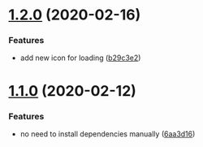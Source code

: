 # [1.2.0](https://github.com/bndynet/cli.js/compare/v1.1.0...v1.2.0) (2020-02-16)


### Features

* add new icon for loading ([b29c3e2](https://github.com/bndynet/cli.js/commit/b29c3e29d14a689891ee6737fd57ac834daf799f))

# [1.1.0](https://github.com/bndynet/cli.js/compare/v1.0.0...v1.1.0) (2020-02-12)


### Features

* no need to install dependencies manually ([6aa3d16](https://github.com/bndynet/cli.js/commit/6aa3d1674bc406c9ff68986941de612dc527d3b3))
